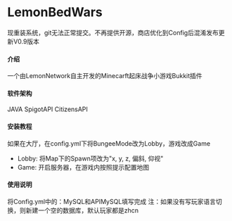 # LemonBedWars

现重装系统，git无法正常提交。不再提供开源，商店优化到Config后混淆发布更新V0.9版本

#### 介绍
一个由LemonNetwork自主开发的Minecarft起床战争小游戏Bukkit插件

#### 软件架构
JAVA
SpigotAPI
CitizensAPI

#### 安装教程

如果在大厅，在config.yml下将BungeeMode改为Lobby，游戏改成Game
- Lobby: 将Map下的Spawn项改为"x, y, z, 偏斜, 仰视"
- Game: 开启服务器，在游戏内按照提示配置地图

#### 使用说明

将Config.yml中的：MySQL和APIMySQL填写完成  注：如果没有写玩家语言切换，则新建一个空的数据库，默认玩家都是zhcn
